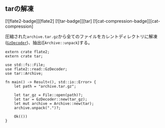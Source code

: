 ## tarの解凍

[![flate2-badge]][flate2] [![tar-badge]][tar] [![cat-compression-badge]][cat-compression]

圧縮された`archive.tar.gz`から全てのファイルをカレントディレクトリに解凍([`GzDecoder`])、抽出([`Archive::unpack`)する。

```rust,no_run
extern crate flate2;
extern crate tar;

use std::fs::File;
use flate2::read::GzDecoder;
use tar::Archive;

fn main() -> Result<(), std::io::Error> {
    let path = "archive.tar.gz";

    let tar_gz = File::open(path)?;
    let tar = GzDecoder::new(tar_gz);
    let mut archive = Archive::new(tar);
    archive.unpack(".")?;

    Ok(())
}
```

[`Archive::unpack`]: https://docs.rs/tar/*/tar/struct.Archive.html#method.unpack
[`GzDecoder`]: https://docs.rs/flate2/*/flate2/read/struct.GzDecoder.html

